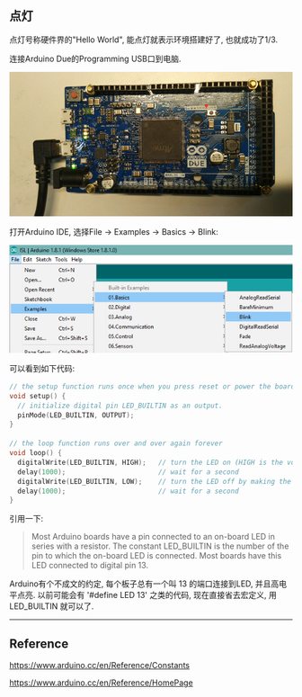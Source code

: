 ## 点灯

点灯号称硬件界的"Hello World", 能点灯就表示环境搭建好了, 也就成功了1/3. 

连接Arduino Due的Programming USB口到电脑.

![](/assets/USBArduinoDue.png)

打开Arduino IDE, 选择File -&gt; Examples -&gt; Basics -&gt; Blink: 

![](/assets/Blink.png)

可以看到如下代码: 

```c
// the setup function runs once when you press reset or power the board
void setup() {
  // initialize digital pin LED_BUILTIN as an output.
  pinMode(LED_BUILTIN, OUTPUT);
}

// the loop function runs over and over again forever
void loop() {
  digitalWrite(LED_BUILTIN, HIGH);   // turn the LED on (HIGH is the voltage level)
  delay(1000);                       // wait for a second
  digitalWrite(LED_BUILTIN, LOW);    // turn the LED off by making the voltage LOW
  delay(1000);                       // wait for a second
}
```

引用一下: 

> Most Arduino boards have a pin connected to an on-board LED in series with a resistor. The constant LED\_BUILTIN is the number of the pin to which the on-board LED is connected. Most boards have this LED connected to digital pin 13.

Arduino有个不成文的约定, 每个板子总有一个叫 13 的端口连接到LED, 并且高电平点亮. 以前可能会有 '\#define LED 13' 之类的代码, 现在直接省去宏定义, 用 LED\_BUILTIN 就可以了. 









---

## Reference

https://www.arduino.cc/en/Reference/Constants

https://www.arduino.cc/en/Reference/HomePage



















